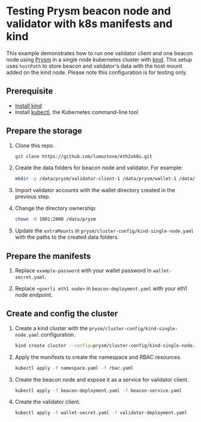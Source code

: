 # Testing Prysm beacon node and validator with k8s manifests and kind

This example demonstrates how to run one validator client and one beacon node using [Prysm](https://docs.prylabs.network/docs/getting-started) in a single node kubernetes cluster with [kind](https://kind.sigs.k8s.io/). This setup uses `hostPath` to store beacon and validator's data with the host mount added on the kind node. Please note this configuration is for testing only.

## Prerequisite

- [Install kind](https://kind.sigs.k8s.io/docs/user/quick-start#installation)
- Install [kubectl](https://kubernetes.io/docs/tasks/tools/install-kubectl/), the Kubernetes command-line tool

## Prepare the storage

1. Clone this repo.

    ```bash
    git clone https://github.com/lumostone/eth2xk8s.git
    ```

2. Create the data folders for beacon node and validator. For example:

    ```bash
    mkdir -p /data/prysm/validator-client-1 /data/prysm/wallet-1 /data/prysm/beacon
    ```

3. Import validator accounts with the wallet directory created in the previous step.

4. Change the directory ownership:
   
    ```bash
    chown -R 1001:2000 /data/prysm
    ```

5. Update the `extraMounts` in `prysm/cluster-config/kind-single-node.yaml` with the paths to the created data folders.

## Prepare the manifests

1. Replace `example-password` with your wallet password in `wallet-secret.yaml`.

2. Replace `<goerli eth1 node>` in `beacon-deployment.yaml` with your eth1 node endpoint.

## Create and config the cluster

1. Create a kind cluster with the `prysm/cluster-config/kind-single-node.yaml` configuration.

    ```bash
    kind create cluster --config=prysm/cluster-config/kind-single-node.yaml 
    ```

2. Apply the manifests to create the namespace and RBAC resources.

    ```bash
    kubectl apply -f namespace.yaml -f rbac.yaml
    ```

3. Create the beacon node and expose it as a service for validator client.

    ```bash
    kubectl apply -f beacon-deployment.yaml -f beacon-service.yaml
    ```

4. Create the validator client.

    ```bash
    kubectl apply -f wallet-secret.yaml -f validator-deployment.yaml
    ```
